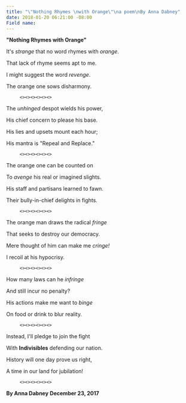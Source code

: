 ```yaml
---
title: "\"Nothing Rhymes \nwith Orange\"\na poem\nBy Anna Dabney"
date: 2018-01-20 06:21:00 -08:00
Field name: 
---
```


**"Nothing Rhymes with Orange"**

It's *strange* that no word rhymes with *orange*.

That lack of rhyme seems apt to me.

I might suggest the word *revenge*.

The orange one sows disharmony.

         <><><><><><>

The *unhinged* despot wields his power,

His chief concern to please his base.

His lies and upsets mount each hour;

His mantra is "Repeal and Replace."

         <><><><><><>

The orange one can be counted on

To *avenge* his real or imagined slights.

His staff and partisans learned to fawn.

Their bully-in-chief delights in fights.

         <><><><><><>

The orange man draws the radical *fringe*

That seeks to destroy our democracy.

Mere thought of him can make me *cringe!*

I recoil at his hypocrisy.

         <><><><><><>

How many laws can he *infringe*

And still incur no penalty?

His actions make me want to *binge*

On food or drink to blur reality.

         <><><><><><>

Instead, I'll pledge to join the fight

With **Indivisibles** defending our nation.

History will one day prove us right,

A time in our land for jubilation!

         <><><><><><>

**By Anna Dabney**   **December 23, 2017**

